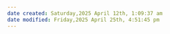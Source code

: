 ```yaml
---
date created: Saturday,2025 April 12th, 1:09:37 am
date modified: Friday,2025 April 25th, 4:51:45 pm
---
```

